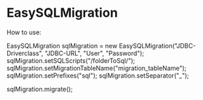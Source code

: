 # EasySQLMigration

How to use:

EasySQLMigration sqlMigration = new EasySQLMigration("JDBC-Driverclass", "JDBC-URL", "User", "Password");
sqlMigration.setSQLScripts("/folderToSql/");
sqlMigration.setMigrationTableName("migration_tableName");
sqlMigration.setPrefixes("sql"); 
sqlMigration.setSeparator("_");

sqlMigration.migrate();
